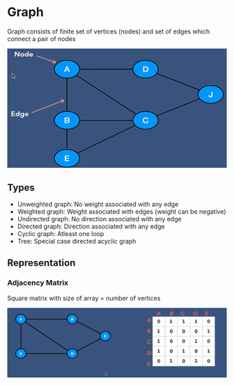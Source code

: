 # Graph
Graph consists of finite set of vertices (nodes) and set of edges which connect a pair of nodes

<img src="../_images/graph-1.png">

## Types
- Unweighted graph: No weight associated with any edge
- Weighted graph: Weight associated with edges (weight can be negative)
- Undirected graph: No direction associated with any edge
- Directed graph: Direction associated with any edge
- Cyclic graph: Atleast one loop
- Tree: Special case directed acyclic graph

## Representation
### Adjacency Matrix
Square matrix with size of array = number of vertices

<img src="../_images/graph-2.png">

